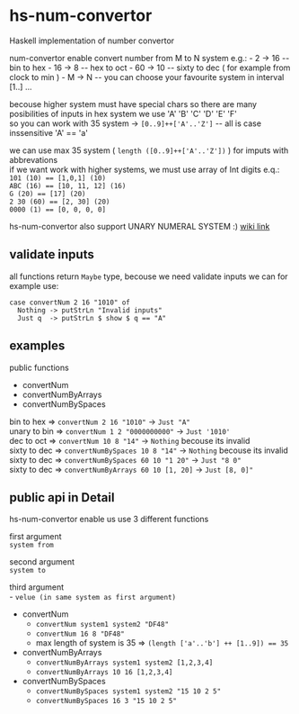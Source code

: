 # hs-num-convertor

Haskell implementation of number convertor 

num-convertor enable convert number from M to N system 
e.g.: 
	- 2 -> 16  -- bin to hex
	- 16 -> 8  -- hex to oct
	- 60 -> 10 -- sixty to dec ( for example from clock to min )
	- M -> N   -- you can choose your favourite system in interval [1..]
	... 


becouse higher system must have special chars so there are many posibilities of inputs
in hex system we use 'A' 'B' 'C' 'D' 'E' 'F' <br />
so you can work with 35 system -> ` [0..9]++['A'..'Z'] ` -- all is case inssensitive 'A' == 'a'

we can use max 35 system ( `length ([0..9]++['A'..'Z'])` ) for imputs with abbrevations <br />
if we want work with higher systems, we must use array of Int digits e.q.: <br />
` 101 (10) == [1,0,1] (10) ` <br />
` ABC (16) == [10, 11, 12] (16) ` <br />
` G (20) == [17] (20) ` <br />
` 2 30 (60) == [2, 30] (20) ` <br />
` 0000 (1) == [0, 0, 0, 0] ` <br />

hs-num-convertor also support UNARY NUMERAL SYSTEM :) 
[wiki link](https://en.wikipedia.org/wiki/Unary_numeral_system)



## validate inputs ##
all functions return `Maybe` type, becouse we need validate inputs
we can for example use: 
```
case convertNum 2 16 "1010" of
  Nothing -> putStrLn "Invalid inputs"
  Just q  -> putStrLn $ show $ q == "A"
```


## examples ##
public functions
- convertNum
- convertNumByArrays
- convertNumBySpaces 


bin to hex   => `convertNum 2 16 "1010"` -> `Just "A"` <br />
unary to bin => `convertNum 1 2 "0000000000"` -> `Just '1010'` <br />
dec to oct   => `convertNum 10 8 "14"` -> `Nothing` becouse its invalid <br />
sixty to dec => `convertNumBySpaces 10 8 "14"` -> `Nothing` becouse its invalid <br />
sixty to dec => `convertNumBySpaces 60 10 "1 20"` -> `Just "8 0"`<br />
sixty to dec => `convertNumByArrays 60 10 [1, 20]` -> `Just [8, 0]"` <br />



## public api in Detail ##

hs-num-convertor enable us use 3 different functions


first argument <br />
`system from `


second argument <br />
`system to`

third argument <br />
	- ` velue (in same system as first argument) `

 - convertNum
   - `convertNum system1 system2 "DF48"`
   - `convertNum 16 8 "DF48"`
   - max length of system is 35 => `(length ['a'..'b'] ++ [1..9]) == 35`
 - convertNumByArrays
   - `convertNumByArrays system1 system2 [1,2,3,4]`
   - `convertNumByArrays 10 16 [1,2,3,4] `
 - convertNumBySpaces
   - `convertNumBySpaces system1 system2 "15 10 2 5"`
   - `convertNumBySpaces 16 3 "15 10 2 5"`


